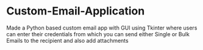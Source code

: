 # Custom-Email-Application
Made a Python based custom email app with GUI using Tkinter where users can enter their credentials from which you can send either Single or Bulk Emails to the recipient and also add attachments
